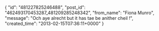 {
   "id": "481227825246488",
   "post_id": "462493170453287_481209285248342",
   "from_name": "Fiona Munro",
   "message": "Och aye alrecht but it has tae be anither cheil !",
   "created_time": "2013-02-15T07:36:11+0000"
 }
